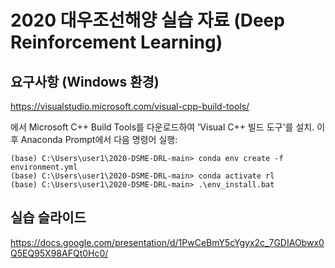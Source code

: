 # 2020 대우조선해양 실습 자료 (Deep Reinforcement Learning)

## 요구사항 (Windows 환경)

https://visualstudio.microsoft.com/visual-cpp-build-tools/

에서 Microsoft C++ Build Tools를 다운로드하여 'Visual C++ 빌드 도구'를 설치. 이후 Anaconda Prompt에서 다음 명령어 실행:

```
(base) C:\Users\user1\2020-DSME-DRL-main> conda env create -f environment.yml
(base) C:\Users\user1\2020-DSME-DRL-main> conda activate rl
(base) C:\Users\user1\2020-DSME-DRL-main> .\env_install.bat
```


## 실습 슬라이드

https://docs.google.com/presentation/d/1PwCeBmY5cYgyx2c_7GDIAObwx0Q5EQ95X98AFQt0Hc0/
